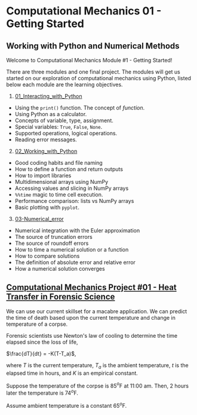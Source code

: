 # Computational Mechanics 01 - Getting Started
## Working with Python and Numerical Methods

Welcome to Computational Mechanics Module #1 - Getting Started!

There are three modules and one final project. The modules will get us started on our exploration of computational
mechanics using Python, listed below each module are the learning objectives. 

1. [01_Interacting_with_Python](./notebooks/01_Interacting_with_Python.ipynb)
  * Using the `print()` function. The concept of _function_.
  * Using Python as a calculator.
  * Concepts of variable, type, assignment.
  * Special variables: `True`, `False`, `None`.
  * Supported operations, logical operations. 
  * Reading error messages.

2. [02_Working_with_Python](./notebooks/02_Working_with_Python.ipynb)
  * Good coding habits and file naming
  * How to define a function and return outputs
  * How to import libraries
  * Multidimensional arrays using NumPy
  * Accessing values and slicing in NumPy arrays
  * `%%time` magic to time cell execution.
  * Performance comparison: lists vs NumPy arrays
  * Basic plotting with `pyplot`.

3. [03-Numerical_error](./notebooks/03-Numerical_error.ipynb)
  * Numerical integration with the Euler approximation
  * The source of truncation errors
  * The source of roundoff errors
  * How to time a numerical solution or a function
  * How to compare solutions
  * The definition of absolute error and relative error
  * How a numerical solution converges

## [Computational Mechanics Project #01 - Heat Transfer in Forensic Science](./project/01_Getting-started-project.ipynb)

We can use our current skillset for a macabre application. We can predict the
time of death based upon the current temperature and change in temperature of a
corpse. 

Forensic scientists use Newton's law of cooling to determine the time elapsed
since the loss of life, 

$\frac{dT}{dt} = -K(T-T_a)$,

where $T$ is the current temperature, $T_a$ is the ambient temperature, $t$ is
the elapsed time in hours, and $K$ is an empirical constant. 

Suppose the temperature of the corpse is 85$^o$F at 11:00 am. Then, 2 hours
later the temperature is 74$^{o}$F. 

Assume ambient temperature is a constant 65$^{o}$F.

